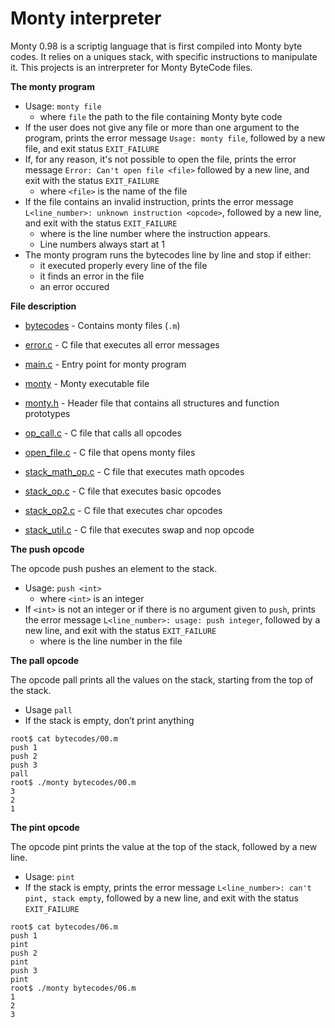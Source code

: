 # Monty interpreter

Monty 0.98 is a scriptig language that is first compiled into Monty byte codes. It relies on a uniques stack, with specific instructions to manipulate it. This projects is an intrerpreter for Monty ByteCode files.

**The monty program**

- Usage: `monty file`
  - where `file` the path to the file containing Monty byte code
- If the user does not give any  file or more than one argument to the program, prints the error message `Usage: monty file`, followed by a new file, and exit status `EXIT_FAILURE`
- If, for any reason, it's not possible to open the file, prints the error message `Error: Can't open file <file>` followed by a new line, and exit with the status `EXIT_FAILURE`
  - where `<file>` is the name of the file
- If the file contains an invalid instruction, prints the error message `L<line_number>: unknown instruction <opcode>`, followed by a new line, and exit with the status `EXIT_FAILURE`
  - where is the line number where the instruction appears.
  - Line numbers always start at 1
- The monty program runs the bytecodes line by line and stop if either:
  - it executed properly every line of the file
  - it finds an error in the file
  - an error occured

**File description**

- [bytecodes](https://github.com/KristiSeraj/monty/tree/main/bytecodes) - Contains monty files (`.m`) 

- [error.c](https://github.com/KristiSeraj/monty/blob/main/error.c) - C file that executes all error messages

- [main.c](https://github.com/KristiSeraj/monty/blob/main/main.c) - Entry point for monty program

- [monty](https://github.com/KristiSeraj/monty/blob/main/monty) - Monty executable file 

- [monty.h](https://github.com/KristiSeraj/monty/blob/main/monty.h) - Header file that contains all structures and function prototypes

- [op_call.c](https://github.com/KristiSeraj/monty/blob/main/op_call.c) - C file that calls all opcodes

- [open_file.c](https://github.com/KristiSeraj/monty/blob/main/open_file.c) - C file that opens monty files

- [stack_math_op.c](https://github.com/KristiSeraj/monty/blob/main/stack_math_op.c) -  C file that executes math opcodes

- [stack_op.c](https://github.com/KristiSeraj/monty/blob/main/stack_op.c) - C file that executes basic opcodes

- [stack_op2.c](https://github.com/KristiSeraj/monty/blob/main/stack_op2.c) - C file that executes char opcodes

- [stack_util.c](https://github.com/KristiSeraj/monty/blob/main/stack_util.c) - C file that executes swap and nop opcode

**The push opcode**

The opcode push pushes an element to the stack.

- Usage: `push <int>`
  - where `<int>` is an integer
- If `<int>` is not an integer or if there is no argument given to `push`, prints the error message `L<line_number>: usage: push integer`, followed by a new line, and exit with the status `EXIT_FAILURE`
   - where is the line number in the file

**The pall opcode**

The opcode pall prints all the values on the stack, starting from the top of the stack.

- Usage `pall`
- If the stack is empty, don’t print anything

```
root$ cat bytecodes/00.m
push 1
push 2
push 3
pall
root$ ./monty bytecodes/00.m
3
2
1
```

**The pint opcode**

The opcode pint prints the value at the top of the stack, followed by a new line.

- Usage: `pint`
- If the stack is empty, prints the error message `L<line_number>: can't pint, stack empty`, followed by a new line, and exit with the status `EXIT_FAILURE`

```
root$ cat bytecodes/06.m
push 1
pint
push 2
pint
push 3
pint
root$ ./monty bytecodes/06.m
1
2
3
```
